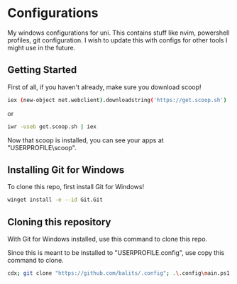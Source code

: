 # Configurations
My windows configurations for uni.
This contains stuff like nvim, powershell profiles, git configuration. I wish to update this with configs for other tools I might use in the future.

## Getting Started
First of all, if you haven't already, make sure you download scoop!
```sh
iex (new-object net.webclient).downloadstring('https://get.scoop.sh')
```
or
```sh
iwr -useb get.scoop.sh | iex
``` 

Now that scoop is installed, you can see your apps at "USERPROFILE\scoop".

## Installing Git for Windows
To clone this repo, first install Git for Windows!
```sh
winget install -e --id Git.Git
```

## Cloning this repository
With Git for Windows installed, use this command to clone this repo.

Since this is meant to be installed to "USERPROFILE\.config", use copy this command to clone.
```sh
cdx; git clone "https://github.com/balits/.config"; .\.config\main.ps1
```




